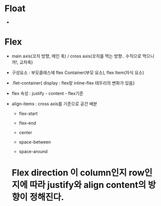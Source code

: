 # Float

-  





# Flex

- main axis(꼬치 방향, 메인 축) / cross axis(꼬치를 먹는 방향.. 수직으로 먹으니까!, 교차축)

- 구성요소 : 부모클래스에 flex Container(부모 요소), flex Item(자식 요소)

- .flet-container{ display : flex랑 inline-flex 테두리의 변화가 있음}

- flex 속성 : justify - content - flex기준

- align-items : cross axis를 기준으로 공간 배분
  
  - flex-start
  
  - flex-end
  
  - center
  
  - space-between
  
  - space-around
  
  # Flex direction 이 column인지 row인지에 따라 justify와 align content의 방향이 정해진다.

